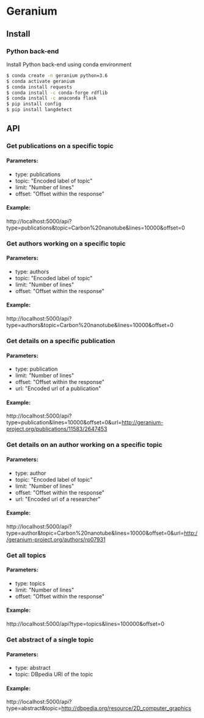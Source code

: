 # Geranium

## Install

### Python back-end

Install Python back-end using conda environment

```bash
$ conda create -n geranium python=3.6
$ conda activate geranium
$ conda install requests
$ conda install -c conda-forge rdflib
$ conda install -c anaconda flask
$ pip install config
$ pip install langdetect
```

## API

### Get publications on a specific topic

#### Parameters:
* type: publications
* topic: "Encoded label of topic"
* limit: "Number of lines"
* offset: "Offset within the response"

#### Example:
http://localhost:5000/api?type=publications&topic=Carbon%20nanotube&lines=10000&offset=0

### Get authors working on a specific topic

#### Parameters:
* type: authors
* topic: "Encoded label of topic"
* limit: "Number of lines"
* offset: "Offset within the response"

#### Example:
http://localhost:5000/api?type=authors&topic=Carbon%20nanotube&lines=10000&offset=0

### Get details on a specific publication

#### Parameters:
* type: publication
* limit: "Number of lines"
* offset: "Offset within the response"
* url: "Encoded url of a publication"

#### Example:
http://localhost:5000/api?type=publication&lines=10000&offset=0&url=http://geranium-project.org/publications/11583/2647453

### Get details on an author working on a specific topic

#### Parameters:
* type: author
* topic: "Encoded label of topic"
* limit: "Number of lines"
* offset: "Offset within the response"
* url: "Encoded url of a researcher"

#### Example:
http://localhost:5000/api?type=author&topic=Carbon%20nanotube&lines=10000&offset=0&url=http://geranium-project.org/authors/rp07931

### Get all topics

#### Parameters:
* type: topics
* limit: "Number of lines"
* offset: "Offset within the response"

#### Example:
http://localhost:5000/api?type=topics&lines=100000&offset=0

### Get abstract of a single topic

#### Parameters:
* type: abstract
* topic: DBpedia URI of the topic

#### Example:
http://localhost:5000/api?type=abstract&topic=http://dbpedia.org/resource/2D_computer_graphics
